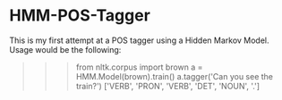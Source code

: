 <h1>HMM-POS-Tagger</h1>


This is my first attempt at a POS tagger using a Hidden Markov Model. Usage would be the following:

>>> from nltk.corpus import brown
>>> a = HMM.Model(brown).train()
>>> a.tagger('Can you see the train?')
['VERB', 'PRON', 'VERB', 'DET', 'NOUN', '.']



